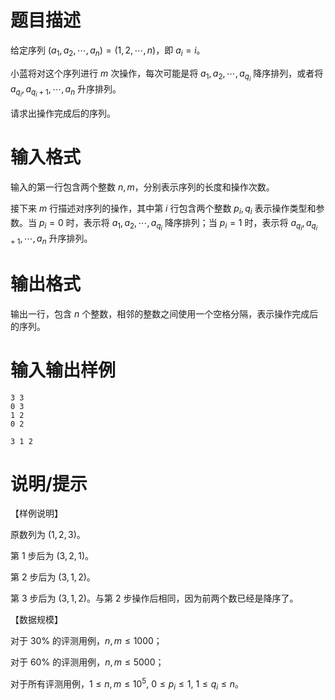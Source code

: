 # 题目描述

给定序列 $(a_1,a_2,\cdots,a_n) = (1,2,\cdots,n)$，即 $a_i=i$。

小蓝将对这个序列进行 $m$ 次操作，每次可能是将 $a_1,a_2,\cdots,a_{q_i}$ 降序排列，或者将 $a_{q_i},a_{q_i+1},\cdots,a_n$ 升序排列。

请求出操作完成后的序列。

# 输入格式

输入的第一行包含两个整数 $n,m$，分别表示序列的长度和操作次数。

接下来 $m$ 行描述对序列的操作，其中第 $i$ 行包含两个整数 $p_i, q_i$ 表示操作类型和参数。当 $p_i=0$ 时，表示将 $a_1,a_2,\cdots,a_{q_i}$ 降序排列；当 $p_i=1$ 时，表示将 $a_{q_i},a_{q_i+1},\cdots,a_n$ 升序排列。

# 输出格式

输出一行，包含 $n$ 个整数，相邻的整数之间使用一个空格分隔，表示操作完成后的序列。

# 输入输出样例

```input1
3 3
0 3
1 2
0 2
```

```output1
3 1 2
```

# 说明/提示

【样例说明】

原数列为 $(1,2,3)$。

第 1 步后为 $(3,2,1)$。

第 2 步后为 $(3,1,2)$。

第 3 步后为 $(3,1,2)$。与第 2 步操作后相同，因为前两个数已经是降序了。

【数据规模】

对于 $30\%$ 的评测用例，$n,m \leq 1000$；

对于 $60\%$ 的评测用例，$n,m \leq 5000$；

对于所有评测用例，$1 \leq n,m \leq {10}^5,~0 \leq p_i \leq 1,~1 \leq q_i \leq n$。
